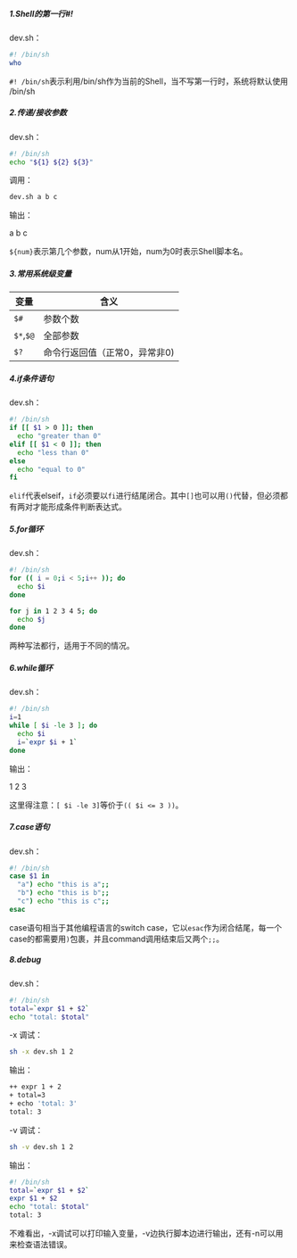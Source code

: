 ##### 1.Shell的第一行#!

dev.sh：

```sh
#! /bin/sh
who
```

`#! /bin/sh`表示利用/bin/sh作为当前的Shell，当不写第一行时，系统将默认使用 /bin/sh

##### 2.传递/接收参数

dev.sh：

```sh
#! /bin/sh
echo "${1} ${2} ${3}"
```

调用：

```sh
dev.sh a b c
```

输出：

a b c

`${num}`表示第几个参数，num从1开始，num为0时表示Shell脚本名。

##### 3.常用系统级变量

|变量|含义|
|---|---|
|`$#`|参数个数|
|`$*`,`$@`|全部参数|
|`$?`|命令行返回值（正常0，异常非0)|

##### 4.if条件语句

dev.sh：

```sh
#! /bin/sh
if [[ $1 > 0 ]]; then
  echo "greater than 0"
elif [[ $1 < 0 ]]; then
  echo "less than 0"
else
  echo "equal to 0"
fi
```

`elif`代表elseif，`if`必须要以`fi`进行结尾闭合。其中`[]`也可以用`()`代替，但必须都有两对才能形成条件判断表达式。

##### 5.for循环

dev.sh：

```sh
#! /bin/sh
for (( i = 0;i < 5;i++ )); do
  echo $i
done

for j in 1 2 3 4 5; do
  echo $j
done
```

两种写法都行，适用于不同的情况。

##### 6.while循环

dev.sh：

```sh
#! /bin/sh
i=1
while [ $i -le 3 ]; do
  echo $i
  i=`expr $i + 1`
done
```

输出：

1
2
3

这里得注意：`[ $i -le 3]`等价于`(( $i <= 3 ))`。

##### 7.case语句

dev.sh：

```sh
#! /bin/sh
case $1 in
  "a") echo "this is a";;
  "b") echo "this is b";;
  "c") echo "this is c";;
esac
```

case语句相当于其他编程语言的switch case，它以`esac`作为闭合结尾，每一个case的都需要用`)`包裹，并且command调用结束后又两个`;;`。

##### 8.debug 

dev.sh：

```sh
#! /bin/sh
total=`expr $1 + $2`
echo "total: $total"
```

-x 调试：

```sh
sh -x dev.sh 1 2
```

输出：

```sh
++ expr 1 + 2
+ total=3
+ echo 'total: 3'
total: 3
```

-v 调试：

```sh
sh -v dev.sh 1 2
```

输出：

```sh
#! /bin/sh
total=`expr $1 + $2`
expr $1 + $2
echo "total: $total"
total: 3
```

不难看出，-x调试可以打印输入变量，-v边执行脚本边进行输出，还有-n可以用来检查语法错误。
